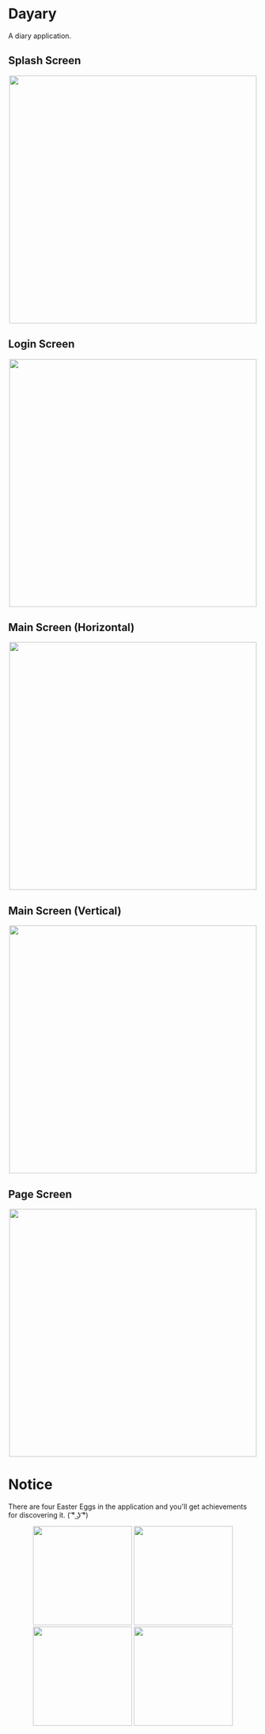 # Dayary

A diary application.

## Splash Screen

<p align="center">
    <img width="500" src="https://user-images.githubusercontent.com/76220140/113403023-9364ae00-93d8-11eb-8c9a-06ec9e16e530.PNG" />
</p>

## Login Screen

<p align="center">
  <img width="500" src="https://user-images.githubusercontent.com/76220140/113403044-9eb7d980-93d8-11eb-8c78-79ba766f691c.PNG" />
</p>

## Main Screen (Horizontal)

<p align="center">
  <img width="500" src="https://user-images.githubusercontent.com/76220140/113403552-6bc21580-93d9-11eb-9833-06c7692b5093.png" />
</p>

## Main Screen (Vertical)

<p align="center">
  <img width="500" src="https://user-images.githubusercontent.com/76220140/113403567-7086c980-93d9-11eb-9ae5-2967c7bf12e1.png" />
</p>

## Page Screen

<p align="center">
  <img width="500" src="https://user-images.githubusercontent.com/76220140/113403795-ca878f00-93d9-11eb-9836-641aef471543.png" />
</p>

# Notice

There are four Easter Eggs in the application and you'll get achievements for discovering it. ( ͡° ͜ʖ ͡°)

<p align="center">
  <img width="200" src="https://user-images.githubusercontent.com/76220140/113404763-4504de80-93db-11eb-9fbe-1ab0821d85b8.gif" />
  <img width="200" src="https://user-images.githubusercontent.com/76220140/113404763-4504de80-93db-11eb-9fbe-1ab0821d85b8.gif" />
  <img width="200" src="https://user-images.githubusercontent.com/76220140/113404763-4504de80-93db-11eb-9fbe-1ab0821d85b8.gif" />
  <img width="200" src="https://user-images.githubusercontent.com/76220140/113404763-4504de80-93db-11eb-9fbe-1ab0821d85b8.gif" />
</p>